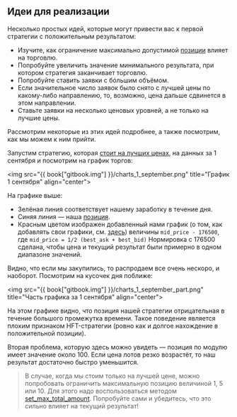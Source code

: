 ## Идеи для реализации

Несколько простых идей, которые могут привести вас к первой стратегии с положительным результатом:

- Изучите, как ограничение максимально допустимой [позиции](/terms.md#position) влияет на торговлю.
- Попробуйте увеличить значение минимального результата, при котором стратегия заканчивает торговлю.
- Попробуйте ставить заявки с б&oacute;льшим объёмом.
- Если значительное число заявок было снято с лучшей цены по какому-либо направлению, то, возможно, цена дальше сдвинется в этом направлении.
- Ставьте заявки на несколько ценовых уровней, а не только на лучшие цены.

Рассмотрим некоторые из этих идей подробнее, а также посмотрим, как мы можем к ним прийти.

Запустим стратегию, которая [стоит на лучших ценах](strategy_how_to.md), на данных за 1 сентября и посмотрим на график торгов:

<img src="{{ book["gitbook.img"] }}/charts_1_september.png" title="График 1 сентября" align="center">

На графике выше:

- Зелёная линия соответствует нашему заработку в течение дня.
- Синяя линия — наша [позиция](/terms.md#position).
- Красным цветом изображен добавленный нами график (о том, как добавлять свои графики, см. [здесь](/interface/analysis/charts.md)) величины `mid_price - 176500`, где `mid_price = 1/2 (best_ask + best_bid)`
  Нормировка с 176500 сделана, чтобы цена и текущий результат были примерно в одном диапазоне значений.

Видно, что если мы закупились, то распродаем все очень нескоро, и наоборот.
Посмотрим на кусочек дня поближе:

<img src="{{ book["gitbook.img"] }}/charts_1_september_part.png" title="Часть графика за 1 сентября" align="center">

На этом графике видно, что позиция нашей стратегии отрицательная в течение большого промежутка времени.
Такое поведение является плохим признаком HFT-стратегии (ровно как и долгое нахождение в положительной позиции).

Вторая проблема, которую здесь можно увидеть — позиция по модулю имеет значение около 100.
Если цена лотов резко возрастёт, то наш результат достаточно быстро уменьшится.

> В случае, когда мы стоим только на лучшей цене, можно попробовать ограничить максимальную позицию величиной 1, 5 или 10.
> Для этого надо воспользоваться методом [set_max_total_amount](/api/ParticipantStrategy.md#set_max_total_amount).
> Попробуйте сами и убедитесь, что это сильно влияет на текущий результат!
